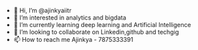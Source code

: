 - 👋 Hi, I’m @ajinkyaiitr
- 👀 I’m interested in analytics and bigdata
- 🌱 I’m currently learning deep learning and Artificial Intelligence
- 💞️ I’m looking to collaborate on Linkedin,github and techgig
- 📫 How to reach me 
Ajinkya - 7875333391

<!---
ajinkyaiitr/ajinkyaiitr is a ✨ special ✨ repository because its `README.md` (this file) appears on your GitHub profile.
You can click the Preview link to take a look at your changes.
--->
